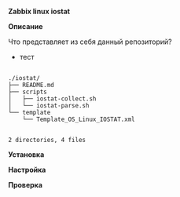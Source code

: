 **Zabbix linux iostat** 


**Описание**


Что представляет из себя данный репозиторий?

* тест
<code>
./iostat/
├── README.md
├── scripts
│   ├── iostat-collect.sh
│   └── iostat-parse.sh
└── template
    └── Template_OS_Linux_IOSTAT.xml

2 directories, 4 files
</code>


**Установка**


**Настройка**


**Проверка**
